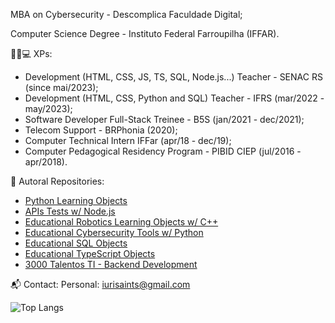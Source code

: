 MBA on Cybersecurity - Descomplica Faculdade Digital;

Computer Science Degree - Instituto Federal Farroupilha (IFFAR). 

👨‍💼💻 XPs:
- Development (HTML, CSS, JS, TS, SQL, Node.js...) Teacher - SENAC RS (since mai/2023);
- Development (HTML, CSS, Python and SQL) Teacher - IFRS (mar/2022 - may/2023);
- Software Developer Full-Stack Treinee - B5S (jan/2021 - dec/2021);
- Telecom Support - BRPhonia (2020);
- Computer Technical Intern IFFar (apr/18 - dec/19);
- Computer Pedagogical Residency Program - PIBID CIEP (jul/2016 - apr/2018).

🚀 Autoral Repositories:
- [Python Learning Objects](https://www.github.com/iurisaints/pythonClass)
- [APIs Tests w/ Node.js](https://www.github.com/iurisaints/intedata)
- [Educational Robotics Learning Objects w/ C++](https://www.github.com/iurisaints/projetoRobotica)
- [Educational Cybersecurity Tools w/ Python](https://www.github.com/iurisaints/cybersecurity)
- [Educational SQL Objects](https://www.github.com/iurisaints/SQLClass)
- [Educational TypeScript Objects](https://www.github.com/iurisaints/typescriptClass)
- [3000 Talentos TI - Backend Development](https://www.github.com/iurisaints/talentosTI)

📬 Contact:
Personal: iurisaints@gmail.com

![Top Langs](https://github-readme-stats.vercel.app/api/top-langs/?username=iurisaints&layout=compact)
